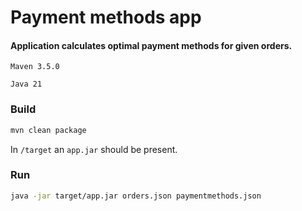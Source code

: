 # Payment methods app

#### Application calculates optimal payment methods for given orders.


`Maven 3.5.0`

`Java 21`

### Build

 ```sh
 mvn clean package
 ```

In `/target` an `app.jar` should be present.

### Run

```sh
java -jar target/app.jar orders.json paymentmethods.json
```